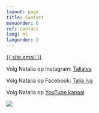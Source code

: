 ```yaml
---
layout: page
title: Contact
menuorder: 6
ref: contact
lang: nl
langorder: 3
---
```


<a href="mailto:{{ site.email }}">{{ site.email }}</a>

Volg Natalia op Instagram: [TaliaIva](https://www.instagram.com/taliaiva/)

Volg Natalia op Facebook: [Talia Iva](https://www.facebook.com/natalia.ivanova.779642)

Volg Natalia op [YouTube kanaal](https://www.youtube.com/channel/UCtStp5Cgjl_rVvPUDLvr3Fw?view_as=subscriber)

![](assets/DSC_1348.jpg)

